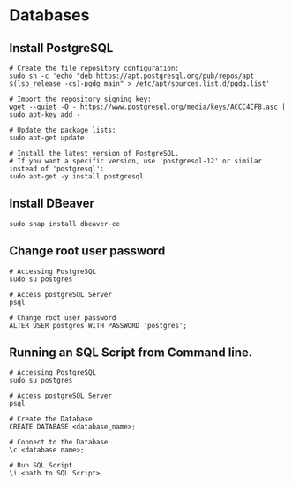 # Databases 

## Install PostgreSQL

```shell
# Create the file repository configuration:
sudo sh -c 'echo "deb https://apt.postgresql.org/pub/repos/apt $(lsb_release -cs)-pgdg main" > /etc/apt/sources.list.d/pgdg.list'

# Import the repository signing key:
wget --quiet -O - https://www.postgresql.org/media/keys/ACCC4CF8.asc | sudo apt-key add -

# Update the package lists:
sudo apt-get update

# Install the latest version of PostgreSQL.
# If you want a specific version, use 'postgresql-12' or similar instead of 'postgresql':
sudo apt-get -y install postgresql
```

## Install DBeaver

```shell
sudo snap install dbeaver-ce
```


## Change root user password

```shell
# Accessing PostgreSQL
sudo su postgres

# Access postgreSQL Server
psql

# Change root user password
ALTER USER postgres WITH PASSWORD 'postgres';
```


## Running an SQL Script from Command line.

```shell
# Accessing PostgreSQL
sudo su postgres

# Access postgreSQL Server
psql

# Create the Database
CREATE DATABASE <database_name>;

# Connect to the Database
\c <database name>;

# Run SQL Script 
\i <path to SQL Script>
```
